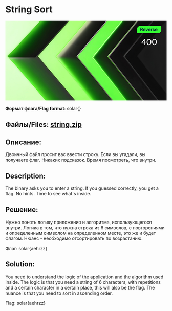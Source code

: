# String Sort

![alt text](Reverse.jpg)

**Формат флага/Flag format**: solar{}

**Файлы/Files**: [string.zip](string.zip)
---
**Описание**: 
---
Двоичный файл просит вас ввести строку. Если вы угадали, вы получаете флаг. Никаких подсказок. Время посмотреть, что внутри.

**Description**: 
---
The binary asks you to enter a string. If you guessed correctly, you get a flag. No hints. Time to see what`s inside.

**Решение**:
---
Нужно понять логику приложения и алгоритма, использующегося внутри. 
Логика в том, что нужна строка из 6 символов, с повторениями и определенным символом на определенном месте, это же и будет флагом. 
Нюанс - необходимо отсортировать по возрастанию.

Флаг: solar{aehrzz}

**Solution**:
---
You need to understand the logic of the application and the algorithm used inside. 
The logic is that you need a string of 6 characters, with repetitions and a certain character in a certain place, this will also be the flag. 
The nuance is that you need to sort in ascending order.

Flag: solar{aehrzz}